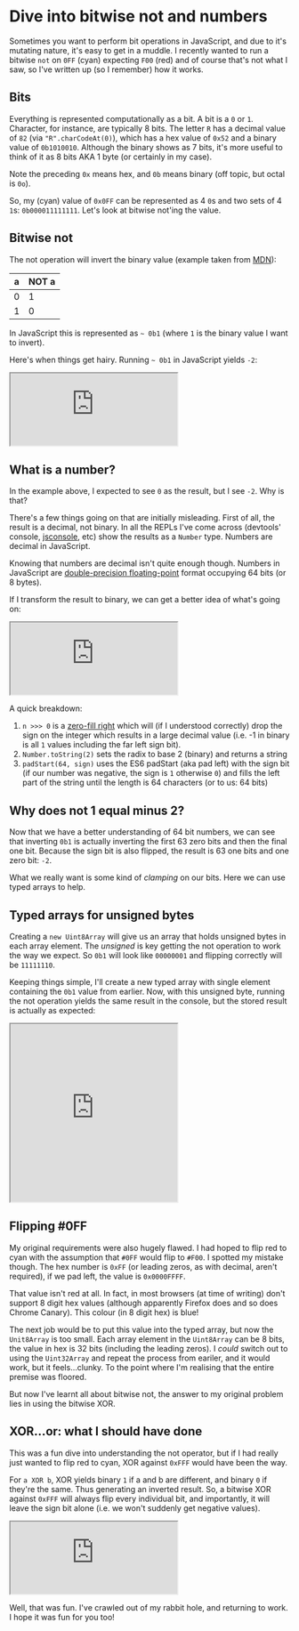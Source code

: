 # Dive into bitwise not and numbers

Sometimes you want to perform bit operations in JavaScript, and due to it's mutating nature, it's easy to get in a muddle. I recently wanted to run a bitwise `not` on `0FF` (cyan) expecting `F00` (red) and of course that's not what I saw, so I've written up (so I remember) how it works.

<!--more-->

## Bits

Everything is represented computationally as a bit. A bit is a `0` or `1`. Character, for instance, are typically 8 bits. The letter `R` has a decimal value of `82` (via `"R".charCodeAt(0)`), which has a hex value of `0x52` and a binary value of `0b1010010`. Although the binary shows as 7 bits, it's more useful to think of it as 8 bits AKA 1 byte (or certainly in my case).

Note the preceding `0x` means hex, and `0b` means binary (off topic, but octal is `0o`).

So, my (cyan) value of `0x0FF` can be represented as 4 `0`s and two sets of 4 `1`s: `0b000011111111`. Let's look at bitwise not'ing the value.

## Bitwise not

The not operation will invert the binary value (example taken from [MDN](https://developer.mozilla.org/en/docs/Web/JavaScript/Reference/Operators/Bitwise_Operators#Bitwise_NOT)):

|a|NOT a|
|-|-|
|0|1|
|1|0|

In JavaScript this is represented as `~ 0b1` (where `1` is the binary value I want to invert).

Here's when things get hairy. Running `~ 0b1` in JavaScript yields `-2`:

<iframe src="https://jsconsole.com/?~0b1" class="jsconsole" height="130" border=0></iframe>

## What is a number?

In the example above, I expected to see `0` as the result, but I see `-2`. Why is that?

There's a few things going on that are initially misleading. First of all, the result is a decimal, not binary. In all the REPLs I've come across (devtools' console, [jsconsole](https://jsconsole.com), etc) show the results as a `Number` type. Numbers are decimal in JavaScript.

Knowing that numbers are decimal isn't quite enough though. Numbers in JavaScript are [double-precision floating-point](https://en.m.wikipedia.org/wiki/Double-precision_floating-point_format) format occupying 64 bits (or 8 bytes).

If I transform the result to binary, we can get a better idea of what's going on:

<iframe src="https://jsconsole.com/?n%20%3D%20-2%3B%20sign%20%3D%20n%20%3C%200%20%3F%201%20%3A%200%3B%20%28n%20%3E%3E%3E%200%29.toString%282%29.padStart%2864%2C%20sign%29" class="jsconsole" height="130" border=0></iframe>

A quick breakdown:

1. `n >>> 0` is a [zero-fill right](https://developer.mozilla.org/en/docs/Web/JavaScript/Reference/Operators/Bitwise_Operators#Unsigned_right_shift) which will (if I understood correctly) drop the sign on the integer which results in a large decimal value (i.e. -1 in binary is all `1` values including the far left sign bit).
2. `Number.toString(2)` sets the radix to base 2 (binary) and returns a string
3. `padStart(64, sign)` uses the ES6 padStart (aka pad left) with the sign bit (if our number was negative, the sign is `1` otherwise `0`) and fills the left part of the string until the length is 64 characters (or to us: 64 bits)

## Why does not 1 equal minus 2?

Now that we have a better understanding of 64 bit numbers, we can see that inverting `0b1` is actually inverting the first 63 zero bits and then the final one bit. Because the sign bit is also flipped, the result is 63 one bits and one zero bit: `-2`.

What we really want is some kind of _clamping_ on our bits. Here we can use typed arrays to help.

## Typed arrays for unsigned bytes

Creating a `new Uint8Array` will give us an array that holds unsigned bytes in each array element. The _unsigned_ is key getting the not operation to work the way we expect. So `0b1` will look like `00000001` and flipping correctly will be `11111110`.

Keeping things simple, I'll create a new typed array with single element containing the `0b1` value from earlier. Now, with this unsigned byte, running the not operation yields the same result in the console, but the stored result is actually as expected:

<iframe class="jsconsole" height="320" src="https://jsconsole.com/?a%20%3D%20new%20Uint8Array%28%5B0b1%5D%29%3B%0Aconsole.log%28a%5B0%5D.toString%282%29.padStart%288%2C%200%29%29%3B%0Aconsole.log%28a%5B0%5D%20%3D%20~a%5B0%5D%29%3B%0Aconsole.log%28a%5B0%5D.toString%282%29.padStart%288%2C%200%29%29%3B"></iframe>

## Flipping #0FF

My original requirements were also hugely flawed. I had hoped to flip red to cyan with the assumption that `#0FF` would flip to `#F00`. I spotted my mistake though. The hex number is `0xFF` (or leading zeros, as with decimal, aren't required), if we pad left, the value is `0x0000FFFF`.

That value isn't red at all. In fact, in most browsers (at time of writing) don't support 8 digit hex values (although apparently Firefox does and so does Chrome Canary). This colour (in 8 digit hex) is blue!

The next job would be to put this value into the typed array, but now the `Unit8Array` is too small. Each array element in the `Uint8Array` can be 8 bits, the value in hex is 32 bits (including the leading zeros). I _could_ switch out to using the `Uint32Array` and repeat the process from eariler, and it would work, but it feels…clunky. To the point where I'm realising that the entire premise was floored.

But now I've learnt all about bitwise not, the answer to my original problem lies in using the bitwise XOR.

## XOR…or: what I should have done

This was a fun dive into understanding the not operator, but if I had really just wanted to flip red to cyan, XOR against `0xFFF` would have been the way.

For `a XOR b`, XOR yields binary `1` if a and b are different, and binary `0` if they're the same. Thus generating an inverted result. So, a bitwise XOR against `0xFFF` will always flip every individual bit, and importantly, it will leave the sign bit alone (i.e. we won't suddenly get negative values).

<iframe src="https://jsconsole.com/?%280x0FF%20%5E%200xFFF%29.toString%2816%29.padStart%283%2C%20%270%27%29" height="130" class="jsconsole"></iframe>

Well, that was fun. I've crawled out of my rabbit hole, and returning to work. I hope it was fun for you too!

